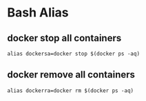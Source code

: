 # Bash Alias
## docker stop all containers
```
alias dockersa=docker stop $(docker ps -aq)
```

## docker remove all containers

```
alias dockerra=docker rm $(docker ps -aq)
```